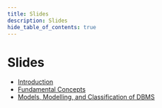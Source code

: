 ```yaml
---
title: Slides
description: Slides
hide_table_of_contents: true
---
```


# Slides

* [Introduction](pathname:///slides/introduction.html)
* [Fundamental Concepts](pathname:///slides/fundamental-concepts.html)
* [Models, Modelling, and Classification of DBMS](pathname:///slides/models-modelling-classification.html)
